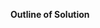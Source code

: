 <!-- Before opening a PR, please ensure you have read our contributor guidelines -->
<!-- at https://teammates.github.io/teammates/process.html#step-4-submit-a-pr. -->

<!-- PR title: Copy-and-paste the name of the issue this PR is fixing, -->
<!-- and include the issue number in front in square brackets. -->
<!-- e.g. [#3942] Remove unnecessary System.out.printlns from Java files -->

<!-- Add the issue number to the "Fixes" keyword below. -->
<!-- Fixes # -->

**Outline of Solution**

<!-- Give a brief description of how you solved the issue. -->
<!-- If the solution includes any changes in UI, do also attach screenshots of the new UI. --> 
